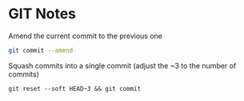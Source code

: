 # GIT Notes


Amend the current commit to the previous one
```bash
git commit --amend
```

Squash commits into a single commit (adjust the ~3 to the number of commits)
```
git reset --soft HEAD~3 && git commit
```


